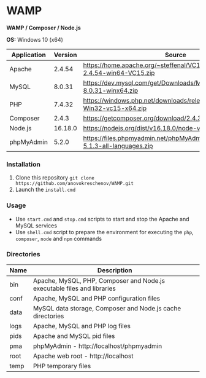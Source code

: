 # WAMP

**WAMP / Composer / Node.js**

**OS:** Windows 10 (x64)

| Application | Version | Source |
| ----------- | ------- | ------ |
| Apache      | 2.4.54  | https://home.apache.org/~steffenal/VC15/binaries/httpd-2.4.54-win64-VC15.zip |
| MySQL       | 8.0.31  | https://dev.mysql.com/get/Downloads/MySQL-8.0/mysql-8.0.31-winx64.zip |
| PHP         | 7.4.32  | https://windows.php.net/downloads/releases/php-7.4.32-Win32-vc15-x64.zip |
| Composer    | 2.4.3   | https://getcomposer.org/download/2.4.3/composer.phar |
| Node.js     | 16.18.0 | https://nodejs.org/dist/v16.18.0/node-v16.18.0-win-x64.zip |
| phpMyAdmin  | 5.2.0   | https://files.phpmyadmin.net/phpMyAdmin/5.2.0/phpMyAdmin-5.1.3-all-languages.zip |

### Installation

1. Clone this repository `git clone https://github.com/anovokreschenov/WAMP.git`
2. Launch the `install.cmd`

### Usage

- Use `start.cmd` and `stop.cmd` scripts to start and stop the Apache and MySQL services
- Use `shell.cmd` script to prepare the environment for executing the `php`, `composer`, `node` and `npm` commands

### Directories

| Name | Description |
| ---- | ----------- |
| bin  | Apache, MySQL, PHP, Composer and Node.js executable files and libraries |
| conf | Apache, MySQL and PHP configuration files |
| data | MySQL data storage, Composer and Node.js cache directories |
| logs | Apache, MySQL and PHP log files |
| pids | Apache and MySQL pid files |
| pma  | phpMyAdmin - http://localhost/phpmyadmin |
| root | Apache web root - http://localhost |
| temp | PHP temporary files |
